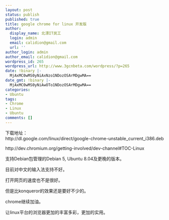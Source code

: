 ```yaml
---
layout: post
status: publish
published: true
title: google chrome for linux 开发版
author:
  display_name: 北漂IT民工
  login: admin
  email: calidion@gmail.com
  url: ''
author_login: admin
author_email: calidion@gmail.com
wordpress_id: 265
wordpress_url: http://www.3gcnbeta.com/wordpress/?p=265
date: !binary |-
  MjAxMC0wMS0yNiAxNzo1NDozOSArMDgwMA==
date_gmt: !binary |-
  MjAxMC0wMS0yNiAwOTo1NDozOSArMDgwMA==
categories:
- Ubuntu
tags:
- Chrome
- Linux
- Ubuntu
comments: []
---
```

<p>下载地址：<br />
http:&#47;&#47;dl.google.com&#47;linux&#47;direct&#47;google-chrome-unstable_current_i386.deb</p>
<p>http:&#47;&#47;dev.chromium.org&#47;getting-involved&#47;dev-channel#TOC-Linux</p>
<p>支持Debian包管理的Debian 5, Ubuntu 8.04及更晚的版本。</p>
<p>目前对中文的输入法支持不好。</p>
<p>打开网页的速度也不是很好。</p>
<p>但是比konqueror的效果还是要好不少的。</p>
<p>chrome继续加油。</p>
<p>让linux平台的浏览器更加的丰富多彩，更加的实用。</p>
